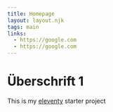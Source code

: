 ```yaml
---
title: Homepage
layout: layout.njk
tags: main
links:
  - https://google.com
  - https://google.com
---
```


# Überschrift 1

This is my [eleventy](https://eleventy.dev) starter project

